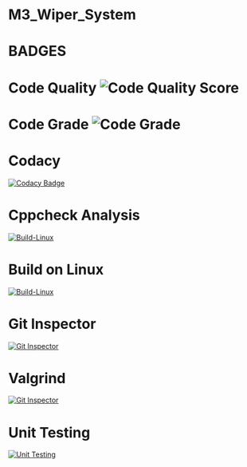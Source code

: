 # M3_Wiper_System

# BADGES

# Code Quality ![Code Quality Score](https://api.codiga.io/project/33345/score/svg)
# Code Grade ![Code Grade](https://api.codiga.io/project/33345/status/svg)

# Codacy
[![Codacy Badge](https://app.codacy.com/project/badge/Grade/fc02cb070a974b6c8f97ab3b4e4ff909)](https://www.codacy.com/gh/IndhujaB/M3_Wiper_System/dashboard?utm_source=github.com&amp;utm_medium=referral&amp;utm_content=IndhujaB/M3_Wiper_System&amp;utm_campaign=Badge_Grade)

# Cppcheck Analysis
[![Build-Linux](https://github.com/IndhujaB/M3_Wiper_System/actions/workflows/Build%20on%20linux.yml/badge.svg)](https://github.com/IndhujaB/M3_Wiper_System/actions/workflows/Build%20on%20linux.yml)


# Build on Linux
[![Build-Linux](https://github.com/IndhujaB/M3_Wiper_System/actions/workflows/Build%20on%20linux.yml/badge.svg)](https://github.com/IndhujaB/M3_Wiper_System/actions/workflows/Build%20on%20linux.yml)


# Git Inspector
[![Git Inspector](https://github.com/IndhujaB/M3_Wiper_System/actions/workflows/Git%20inspector.yml/badge.svg)](https://github.com/IndhujaB/M3_Wiper_System/actions/workflows/Git%20inspector.yml)


# Valgrind
[![Git Inspector](https://github.com/IndhujaB/M3_Wiper_System/actions/workflows/Git%20inspector.yml/badge.svg)](https://github.com/IndhujaB/M3_Wiper_System/actions/workflows/Git%20inspector.yml)

# Unit Testing
[![Unit Testing](https://github.com/IndhujaB/M3_Wiper_System/actions/workflows/unit%20testing.yml/badge.svg)](https://github.com/IndhujaB/M3_Wiper_System/actions/workflows/unit%20testing.yml)


